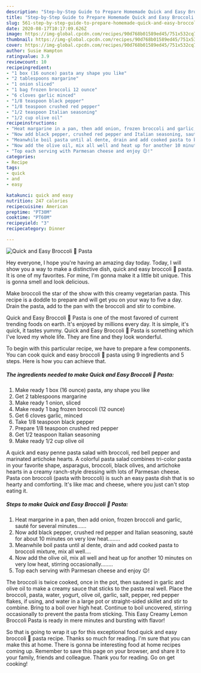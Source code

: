 ```yaml
---
description: "Step-by-Step Guide to Prepare Homemade Quick and Easy Broccoli 🥦 Pasta"
title: "Step-by-Step Guide to Prepare Homemade Quick and Easy Broccoli 🥦 Pasta"
slug: 561-step-by-step-guide-to-prepare-homemade-quick-and-easy-broccoli-pasta
date: 2020-08-17T10:17:09.626Z
image: https://img-global.cpcdn.com/recipes/90d768b01589ed45/751x532cq70/quick-and-easy-broccoli-🥦-pasta-recipe-main-photo.jpg
thumbnail: https://img-global.cpcdn.com/recipes/90d768b01589ed45/751x532cq70/quick-and-easy-broccoli-🥦-pasta-recipe-main-photo.jpg
cover: https://img-global.cpcdn.com/recipes/90d768b01589ed45/751x532cq70/quick-and-easy-broccoli-🥦-pasta-recipe-main-photo.jpg
author: Susie Hampton
ratingvalue: 3.9
reviewcount: 10
recipeingredient:
- "1 box (16 ounce) pasta any shape you like"
- "2 tablespoons margarine"
- "1 onion sliced"
- "1 bag frozen broccoli 12 ounce"
- "6 cloves garlic minced"
- "1/8 teaspoon black pepper"
- "1/8 teaspoon crushed red pepper"
- "1/2 teaspoon Italian seasoning"
- "1/2 cup olive oil"
recipeinstructions:
- "Heat margarine in a pan, then add onion, frozen broccoli and garlic, sauté for several minutes......"
- "Now add black pepper, crushed red pepper and Italian seasoning, sauté for about 10 minutes on very low heat........"
- "Meanwhile boil pasta until al dente, drain and add cooked pasta to broccoli mixture, mix all well...."
- "Now add the olive oil, mix all well and heat up for another 10 minutes on very low heat, stirring occasionally........"
- "Top each serving with Parmesan cheese and enjoy 😉!"
categories:
- Recipe
tags:
- quick
- and
- easy

katakunci: quick and easy 
nutrition: 247 calories
recipecuisine: American
preptime: "PT30M"
cooktime: "PT60M"
recipeyield: "3"
recipecategory: Dinner

---
```



![Quick and Easy Broccoli 🥦 Pasta](https://img-global.cpcdn.com/recipes/90d768b01589ed45/751x532cq70/quick-and-easy-broccoli-🥦-pasta-recipe-main-photo.jpg)

Hey everyone, I hope you're having an amazing day today. Today, I will show you a way to make a distinctive dish, quick and easy broccoli 🥦 pasta. It is one of my favorites. For mine, I'm gonna make it a little bit unique. This is gonna smell and look delicious.

Make broccoli the star of the show with this creamy vegetarian pasta. This recipe is a doddle to prepare and will get you on your way to five a day. Drain the pasta, add to the pan with the broccoli and stir to combine.

Quick and Easy Broccoli 🥦 Pasta is one of the most favored of current trending foods on earth. It's enjoyed by millions every day. It is simple, it's quick, it tastes yummy. Quick and Easy Broccoli 🥦 Pasta is something which I've loved my whole life. They are fine and they look wonderful.


To begin with this particular recipe, we have to prepare a few components. You can cook quick and easy broccoli 🥦 pasta using 9 ingredients and 5 steps. Here is how you can achieve that.

<!--inarticleads1-->

##### The ingredients needed to make Quick and Easy Broccoli 🥦 Pasta:

1. Make ready 1 box (16 ounce) pasta, any shape you like
1. Get 2 tablespoons margarine
1. Make ready 1 onion, sliced
1. Make ready 1 bag frozen broccoli (12 ounce)
1. Get 6 cloves garlic, minced
1. Take 1/8 teaspoon black pepper
1. Prepare 1/8 teaspoon crushed red pepper
1. Get 1/2 teaspoon Italian seasoning
1. Make ready 1/2 cup olive oil


A quick and easy penne pasta salad with broccoli, red bell pepper and marinated artichoke hearts. A colorful pasta salad combines tri-color pasta in your favorite shape, asparagus, broccoli, black olives, and artichoke hearts in a creamy ranch-style dressing with lots of Parmesan cheese. Pasta con broccoli (pasta with broccoli) is such an easy pasta dish that is so hearty and comforting. It&#39;s like mac and cheese, where you just can&#39;t stop eating it. 

<!--inarticleads2-->

##### Steps to make Quick and Easy Broccoli 🥦 Pasta:

1. Heat margarine in a pan, then add onion, frozen broccoli and garlic, sauté for several minutes......
1. Now add black pepper, crushed red pepper and Italian seasoning, sauté for about 10 minutes on very low heat........
1. Meanwhile boil pasta until al dente, drain and add cooked pasta to broccoli mixture, mix all well....
1. Now add the olive oil, mix all well and heat up for another 10 minutes on very low heat, stirring occasionally........
1. Top each serving with Parmesan cheese and enjoy 😉!


The broccoli is twice cooked, once in the pot, then sauteed in garlic and olive oil to make a creamy sauce that sticks to the pasta real well. Place the broccoli, pasta, water, yogurt, olive oil, garlic, salt, pepper, red pepper flakes, if using, and water in a large pot or straight-sided skillet and stir to combine. Bring to a boil over high heat. Continue to boil uncovered, stirring occasionally to prevent the pasta from sticking. This Easy Creamy Lemon Broccoli Pasta is ready in mere minutes and bursting with flavor! 

So that is going to wrap it up for this exceptional food quick and easy broccoli 🥦 pasta recipe. Thanks so much for reading. I'm sure that you can make this at home. There is gonna be interesting food at home recipes coming up. Remember to save this page on your browser, and share it to your family, friends and colleague. Thank you for reading. Go on get cooking!
